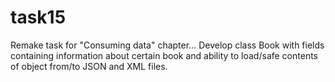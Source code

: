 # task15
Remake task for "Consuming data" chapter…
Develop class Book with fields containing 
information about certain book and ability 
to load/safe contents of object from/to 
JSON and XML files.
